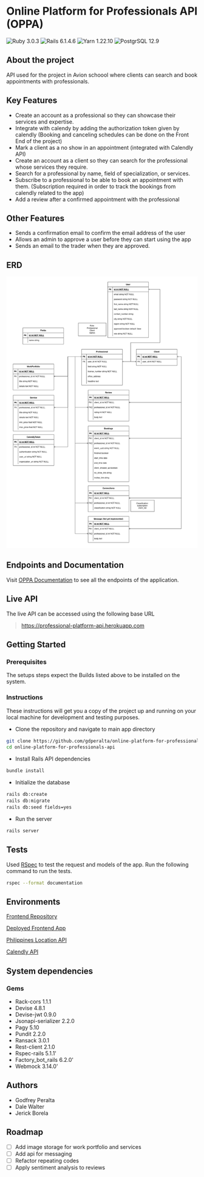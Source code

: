 # Online Platform for Professionals API (OPPA)

![Ruby 3.0.3](https://img.shields.io/badge/Ruby-%3E%3D3.0.3-red) ![Rails 6.1.4.6](https://img.shields.io/badge/Rails-6.1.4.6-red) ![Yarn 1.22.10](https://img.shields.io/badge/Yarn-1.22.10-%232188b6%3B) ![PostgrSQL 12.9](https://img.shields.io/badge/PostgreSQL-12.9-%23336791)

## **About the project**

API used for the project in Avion schoool where clients can search and book appointments with professionals.

## **Key Features**

- Create an account as a professional so they can showcase their services and expertise.
- Integrate with calendy by adding the authorization token given by calendly (Booking and canceling schedules can be done on the Front End of the project)
- Mark a client as a no show in an appointment (integrated with Calendly API)
- Create an account as a client so they can search for the professional whose services they require.
- Search for a professional by name, field of specialization, or services.
- Subscribe to a professional to be able to book an appointment with them. (Subscription required in order to track the bookings from calendly related to the app)
- Add a review after a confirmed appointment with the professional

## **Other Features**

- Sends a confirmation email to confirm the email address of the user
- Allows an admin to approve a user before they can start using the app
- Sends an email to the trader when they are approved.

## **ERD**

![ERD][erd_pic]

## **Endpoints and Documentation**

Visit [OPPA Documentation](https://app.swaggerhub.com/apis-docs/gdperalta924/OPPA/1) to see all the endpoints of the application.

## **Live API**

The live API can be accessed using the following base URL

> https://professional-platform-api.herokuapp.com

## **Getting Started**

### **Prerequisites**

The setups steps expect the Builds listed above to be installed on the system.

### **Instructions**

These instructions will get you a copy of the project up and running on your local machine for development and testing purposes.

- Clone the repository and navigate to main app directory

```bash
git clone https://github.com/gdperalta/online-platform-for-professionals-api.git
cd online-platform-for-professionals-api
```

- Install Rails API dependencies

```bash
bundle install
```

- Initialize the database

```bash
rails db:create
rails db:migrate
rails db:seed fields=yes
```

- Run the server

```bash
rails server
```

## **Tests**

Used [RSpec](https://rspec.info) to test the request and models of the app.
Run the following command to run the tests.

```bash
rspec --format documentation
```

## **Environments**

[Frontend Repository](https://github.com/dwghdev/online-platform-for-professionals-frontend)

[Deployed Frontend App](https://online-platform-for-professionals-frontend.vercel.app)

[Philippines Location API](https://ph-locations-api.buonzz.com/docs)

[Calendly API](https://developer.calendly.com/api-docs/ZG9jOjQ1Mg-calendly-developer)

## **System dependencies**

### **Gems**

- Rack-cors 1.1.1
- Devise 4.8.1
- Devise-jwt 0.9.0
- Jsonapi-serializer 2.2.0
- Pagy 5.10
- Pundit 2.2.0
- Ransack 3.0.1
- Rest-client 2.1.0
- Rspec-rails 5.1.1'
- Factory_bot_rails 6.2.0'
- Webmock 3.14.0'

## **Authors**

- Godfrey Peralta
- Dale Walter
- Jerick Borela

## **Roadmap**

- [ ] Add image storage for work portfolio and services
- [ ] Add api for messaging
- [ ] Refactor repeating codes
- [ ] Apply sentiment analysis to reviews

[erd_pic]: docs/img/opp_erd.png
